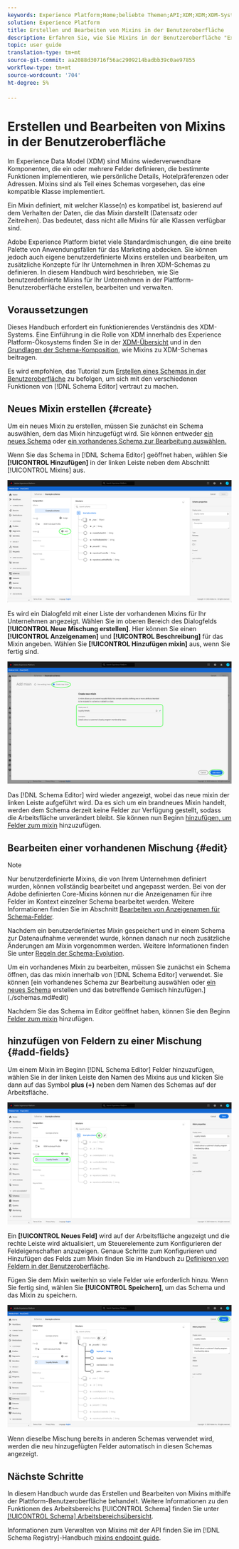 ```yaml
---
keywords: Experience Platform;Home;beliebte Themen;API;XDM;XDM;XDM-System;Erlebnisdatenmodell;Datenmodell;ui;Workspace;mixin;mixins
solution: Experience Platform
title: Erstellen und Bearbeiten von Mixins in der Benutzeroberfläche
description: Erfahren Sie, wie Sie Mixins in der Benutzeroberfläche "Experience Platform"erstellen und bearbeiten.
topic: user guide
translation-type: tm+mt
source-git-commit: aa2088d30716f56ac2909214badbb39c0ae97855
workflow-type: tm+mt
source-wordcount: '704'
ht-degree: 5%

---
```



# Erstellen und Bearbeiten von Mixins in der Benutzeroberfläche

Im Experience Data Model (XDM) sind Mixins wiederverwendbare Komponenten, die ein oder mehrere Felder definieren, die bestimmte Funktionen implementieren, wie persönliche Details, Hotelpräferenzen oder Adressen. Mixins sind als Teil eines Schemas vorgesehen, das eine kompatible Klasse implementiert.

Ein Mixin definiert, mit welcher Klasse(n) es kompatibel ist, basierend auf dem Verhalten der Daten, die das Mixin darstellt (Datensatz oder Zeitreihen). Das bedeutet, dass nicht alle Mixins für alle Klassen verfügbar sind.

Adobe Experience Platform bietet viele Standardmischungen, die eine breite Palette von Anwendungsfällen für das Marketing abdecken. Sie können jedoch auch eigene benutzerdefinierte Mixins erstellen und bearbeiten, um zusätzliche Konzepte für Ihr Unternehmen in Ihren XDM-Schemas zu definieren. In diesem Handbuch wird beschrieben, wie Sie benutzerdefinierte Mixins für Ihr Unternehmen in der Plattform-Benutzeroberfläche erstellen, bearbeiten und verwalten.

## Voraussetzungen

Dieses Handbuch erfordert ein funktionierendes Verständnis des XDM-Systems. Eine Einführung in die Rolle von XDM innerhalb des Experience Platform-Ökosystems finden Sie in der [XDM-Übersicht](../../home.md) und in den [Grundlagen der Schema-Komposition](../../schema/composition.md), wie Mixins zu XDM-Schemas beitragen.

Es wird empfohlen, das Tutorial zum [Erstellen eines Schemas in der Benutzeroberfläche](../../tutorials/create-schema-ui.md) zu befolgen, um sich mit den verschiedenen Funktionen von [!DNL Schema Editor] vertraut zu machen.

## Neues Mixin erstellen {#create}

Um ein neues Mixin zu erstellen, müssen Sie zunächst ein Schema auswählen, dem das Mixin hinzugefügt wird. Sie können entweder [ein neues Schema](./schemas.md#create) oder [ein vorhandenes Schema zur Bearbeitung auswählen.](./schemas.md#edit)

Wenn Sie das Schema in [!DNL Schema Editor] geöffnet haben, wählen Sie **[!UICONTROL Hinzufügen]** in der linken Leiste neben dem Abschnitt [!UICONTROL Mixins] aus.

![](../../images/ui/resources/mixins/add-mixin-button.png)

Es wird ein Dialogfeld mit einer Liste der vorhandenen Mixins für Ihr Unternehmen angezeigt. Wählen Sie im oberen Bereich des Dialogfelds **[!UICONTROL Neue Mischung erstellen]**. Hier können Sie einen **[!UICONTROL Anzeigenamen]** und **[!UICONTROL Beschreibung]** für das Mixin angeben. Wählen Sie **[!UICONTROL Hinzufügen mixin]** aus, wenn Sie fertig sind.

![](../../images/ui/resources/mixins/create-mixin.png)

Das [!DNL Schema Editor] wird wieder angezeigt, wobei das neue mixin der linken Leiste aufgeführt wird. Da es sich um ein brandneues Mixin handelt, werden dem Schema derzeit keine Felder zur Verfügung gestellt, sodass die Arbeitsfläche unverändert bleibt. Sie können nun Beginn [hinzufügen, um Felder zum mixin](#add-fields) hinzuzufügen.

## Bearbeiten einer vorhandenen Mischung {#edit}

>[!NOTE]
>
>Nur benutzerdefinierte Mixins, die von Ihrem Unternehmen definiert wurden, können vollständig bearbeitet und angepasst werden. Bei von der Adobe definierten Core-Mixins können nur die Anzeigenamen für ihre Felder im Kontext einzelner Schema bearbeitet werden. Weitere Informationen finden Sie im Abschnitt [Bearbeiten von Anzeigenamen für Schema-Felder](./schemas.md#display-names).
>
>Nachdem ein benutzerdefiniertes Mixin gespeichert und in einem Schema zur Datenaufnahme verwendet wurde, können danach nur noch zusätzliche Änderungen am Mixin vorgenommen werden. Weitere Informationen finden Sie unter [Regeln der Schema-Evolution](../../schema/composition.md#evolution).

Um ein vorhandenes Mixin zu bearbeiten, müssen Sie zunächst ein Schema öffnen, das das mixin innerhalb von [!DNL Schema Editor] verwendet. Sie können [ein vorhandenes Schema zur Bearbeitung auswählen oder [ein neues Schema](./schemas.md#create) erstellen und das betreffende Gemisch hinzufügen.](./schemas.md#edit)

Nachdem Sie das Schema im Editor geöffnet haben, können Sie den Beginn [Felder zum mixin](#add-fields) hinzufügen.

## hinzufügen von Feldern zu einer Mischung {#add-fields}

Um einem Mixin im Beginn [!DNL Schema Editor] Felder hinzuzufügen, wählen Sie in der linken Leiste den Namen des Mixins aus und klicken Sie dann auf das Symbol **plus (+)** neben dem Namen des Schemas auf der Arbeitsfläche.

![](../../images/ui/resources/mixins/add-field-button.png)

Ein **[!UICONTROL Neues Feld]** wird auf der Arbeitsfläche angezeigt und die rechte Leiste wird aktualisiert, um Steuerelemente zum Konfigurieren der Feldeigenschaften anzuzeigen. Genaue Schritte zum Konfigurieren und Hinzufügen des Felds zum Mixin finden Sie im Handbuch zu [Definieren von Feldern in der Benutzeroberfläche](../fields/overview.md#define).

Fügen Sie dem Mixin weiterhin so viele Felder wie erforderlich hinzu. Wenn Sie fertig sind, wählen Sie **[!UICONTROL Speichern]**, um das Schema und das Mixin zu speichern.

![](../../images/ui/resources/mixins/complete-mixin.png)

Wenn dieselbe Mischung bereits in anderen Schemas verwendet wird, werden die neu hinzugefügten Felder automatisch in diesen Schemas angezeigt.

## Nächste Schritte

In diesem Handbuch wurde das Erstellen und Bearbeiten von Mixins mithilfe der Plattform-Benutzeroberfläche behandelt. Weitere Informationen zu den Funktionen des Arbeitsbereichs [!UICONTROL Schema] finden Sie unter [[!UICONTROL Schema] Arbeitsbereichsübersicht](../overview.md).

Informationen zum Verwalten von Mixins mit der API finden Sie im [!DNL Schema Registry]-Handbuch [mixins endpoint guide](../../api/mixins.md).